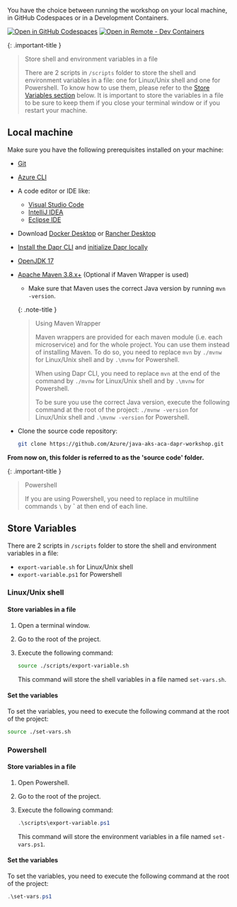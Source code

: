 You have the choice between running the workshop on your local machine, in GitHub Codespaces or in a Development Containers.

[![Open in GitHub Codespaces](https://img.shields.io/badge/Github_Codespaces-Open-black?style=for-the-badge&logo=github
)](https://codespaces.new/Azure/java-aks-aca-dapr-workshop)
[![Open in Remote - Dev Containers](https://img.shields.io/badge/Dev_Containers-Open-blue?style=for-the-badge&logo=visualstudiocode
)](https://vscode.dev/redirect?url=vscode://ms-vscode-remote.remote-containers/cloneInVolume?url=https://github.com/Azure/java-aks-aca-dapr-workshop)

{: .important-title }
> Store shell and environment variables in a file
>
> There are 2 scripts in `/scripts` folder to store the shell and environment variables in a file: one for Linux/Unix shell and one for Powershell. To know how to use them, please refer to the [Store Variables section](#store-variables) below. It is important to store the variables in a file to be sure to keep them if you close your terminal window or if you restart your machine.
> 

## Local machine

Make sure you have the following prerequisites installed on your machine:

- [Git](https://git-scm.com/)
- [Azure CLI](https://learn.microsoft.com/en-us/cli/azure/install-azure-cli)
- A code editor or IDE like:
  - [Visual Studio Code](https://code.visualstudio.com/)
  - [IntelliJ IDEA](https://www.jetbrains.com/idea/download/)
  - [Eclipse IDE](https://www.eclipse.org/downloads/)
- Download [Docker Desktop](https://www.docker.com/products/docker-desktop) or [Rancher Desktop](https://rancherdesktop.io/)
- [Install the Dapr CLI](https://docs.dapr.io/getting-started/install-dapr-cli/) and [initialize Dapr locally](https://docs.dapr.io/getting-started/install-dapr-selfhost/)
- [OpenJDK 17](https://learn.microsoft.com/en-us/java/openjdk/download#openjdk-17)
- [Apache Maven 3.8.x+](http://maven.apache.org/download.cgi) (Optional if Maven Wrapper is used)
  - Make sure that Maven uses the correct Java version by running `mvn -version`.
  
  {: .note-title }
  > Using Maven Wrapper
  >
  > Maven wrappers are provided for each maven module (i.e. each microservice) and for the whole project. You can use them instead of installing Maven.
  > To do so, you need to replace `mvn` by `./mvnw` for Linux/Unix shell and by `.\mvnw` for Powershell.
  >
  > When using Dapr CLI, you need to replace `mvn` at the end of the command by `./mvnw` for Linux/Unix shell and by `.\mvnw` for Powershell.
  >
  > To be sure you use the correct Java version, execute the following command at the root of the project: `./mvnw -version` for Linux/Unix shell and `.\mvnw -version` for Powershell.

  
- Clone the source code repository:

    ```bash
    git clone https://github.com/Azure/java-aks-aca-dapr-workshop.git
    ```

**From now on, this folder is referred to as the 'source code' folder.**

{: .important-title }
> Powershell
>
> If you are using Powershell, you need to replace in multiline commands `\` by **`** at then end of each line.
>

## Store Variables

There are 2 scripts in `/scripts` folder to store the shell and environment variables in a file:

- `export-variable.sh` for Linux/Unix shell
- `export-variable.ps1` for Powershell

### Linux/Unix shell

#### Store variables in a file

1. Open a terminal window.

1. Go to the root of the project.

1. Execute the following command:

    ```bash
    source ./scripts/export-variable.sh
    ```

    This command will store the shell variables in a file named `set-vars.sh`.

#### Set the variables

To set the variables, you need to execute the following command at the root of the project:

```bash
source ./set-vars.sh
```

### Powershell

#### Store variables in a file

1. Open Powershell.

1. Go to the root of the project.

1. Execute the following command:

    ```powershell
    .\scripts\export-variable.ps1
    ```

    This command will store the environment variables in a file named `set-vars.ps1`.

#### Set the variables

To set the variables, you need to execute the following command at the root of the project:

```powershell
.\set-vars.ps1
```
